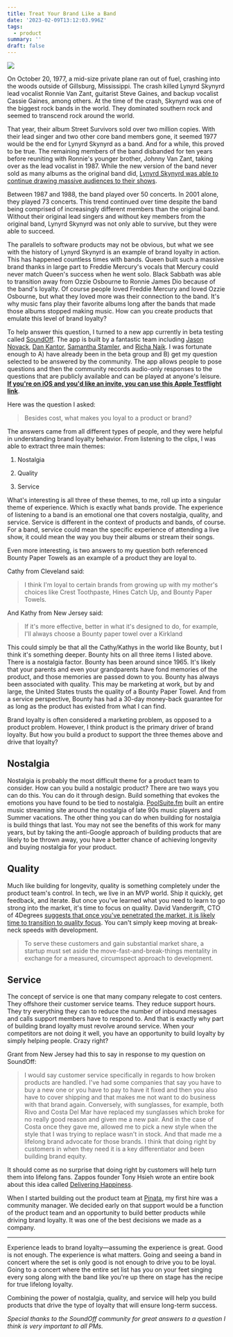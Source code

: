 ```yaml
---
title: Treat Your Brand Like a Band
date: '2023-02-09T13:12:03.996Z'
tags:
  - product
summary: ''
draft: false
---
```

![](https://polluterofminds.mypinata.cloud/ipfs/QmQMWBCqvC7BbRTmJSmhjUHXT3tSzuF6mma5qV6einKhkb)


On October 20, 1977, a mid-size private plane ran out of fuel, crashing into the woods outside of Gillsburg, Mississippi. The crash killed Lynyrd Skynyrd lead vocalist Ronnie Van Zant, guitarist Steve Gaines, and backup vocalist Cassie Gaines, among others. At the time of the crash, Skynyrd was one of the biggest rock bands in the world. They dominated southern rock and seemed to transcend rock around the world.

That year, their album Street Survivors sold over two million copies. With their lead singer and two other core band members gone, it seemed 1977 would be the end for Lynyrd Skynyrd as a band. And for a while, this proved to be true. The remaining members of the band disbanded for ten years before reuniting with Ronnie's younger brother, Johnny Van Zant, taking over as the lead vocalist in 1987. While the new version of the band never sold as many albums as the original band did, [Lynyrd Skynyrd was able to continue drawing massive audiences to their shows](https://www.concertarchives.org/bands/lynyrd-skynyrd).

Between 1987 and 1988, the band played over 50 concerts. In 2001 alone, they played 73 concerts. This trend continued over time despite the band being comprised of increasingly different members than the original band. Without their original lead singers and without key members from the original band, Lynyrd Skynyrd was not only able to survive, but they were able to succeed.

The parallels to software products may not be obvious, but what we see with the history of Lynyrd Skynyrd is an example of brand loyalty in action. This has happened countless times with bands. Queen built such a massive brand thanks in large part to Freddie Mercury's vocals that Mercury could never match Queen's success when he went solo. Black Sabbath was able to transition away from Ozzie Osbourne to Ronnie James Dio because of the band's loyalty. Of course people loved Freddie Mercury and loved Ozzie Osbourne, but what they loved more was their connection to the band. It's why music fans play their favorite albums long after the bands that made those albums stopped making music. How can you create products that emulate this level of brand loyalty?

To help answer this question, I turned to a new app currently in beta testing called [SoundOff](https://soundoff.io/). The app is built by a fantastic team including [Jason Novack](https://twitter.com/jasonnov), [Dan Kantor](https://dankantor.com/), [Samantha Stamler](https://www.linkedin.com/in/samantha-stamler-85358055/), and [Richa Naik](https://www.linkedin.com/in/richa-naik-01b7a717/). I was fortunate enough to A) have already been in the beta group and B) get my question selected to be answered by the community. The app allows people to pose questions and then the community records audio-only responses to the questions that are publicly available and can be played at anyone's leisure. [**If you're on iOS and you'd like an invite, you can use this Apple Testflight link**](https://testflight.apple.com/join/VNwmdJy2).

Here was the question I asked:

> Besides cost, what makes you loyal to a product or brand?

The answers came from all different types of people, and they were helpful in understanding brand loyalty behavior. From listening to the clips, I was able to extract three main themes:

1.  Nostalgia
    
2.  Quality
    
3.  Service
    

What's interesting is all three of these themes, to me, roll up into a singular theme of experience. Which is exactly what bands provide. The experience of listening to a band is an emotional one that covers nostalgia, quality, and service. Service is different in the context of products and bands, of course. For a band, service could mean the specific experience of attending a live show, it could mean the way you buy their albums or stream their songs.

Even more interesting, is two answers to my question both referenced Bounty Paper Towels as an example of a product they are loyal to.

Cathy from Cleveland said:

> I think I'm loyal to certain brands from growing up with my mother's choices like Crest Toothpaste, Hines Catch Up, and Bounty Paper Towels.

And Kathy from New Jersey said:

> If it's more effective, better in what it's designed to do, for example, I'll always choose a Bounty paper towel over a Kirkland

This could simply be that all the Cathy/Kathys in the world like Bounty, but I think it's something deeper. Bounty hits on all three items I listed above. There is a nostalgia factor. Bounty has been around since 1965. It's likely that your parents and even your grandparents have fond memories of the product, and those memories are passed down to you. Bounty has always been associated with quality. This may be marketing at work, but by and large, the United States trusts the quality of a Bounty Paper Towel. And from a service perspective, Bounty has had a 30-day money-back guarantee for as long as the product has existed from what I can find.

Brand loyalty is often considered a marketing problem, as opposed to a product problem. However, I think product is the primary driver of brand loyalty. But how you build a product to support the three themes above and drive that loyalty?

## Nostalgia

Nostalgia is probably the most difficult theme for a product team to consider. How can you build a nostalgic product? There are two ways you can do this. You can do it through design. Build something that evokes the emotions you have found to be tied to nostalgia. [PoolSuite.fm](http://PoolSuite.fm) built an entire music streaming site around the nostalgia of late 90s music players and Summer vacations. The other thing you can do when building for nostalgia is build things that last. You may not see the benefits of this work for many years, but by taking the anti-Google approach of building products that are likely to be thrown away, you have a better chance of achieving longevity and buying nostalgia for your product.

## Quality

Much like building for longevity, quality is something completely under the product team's control. In tech, we live in an MVP world. Ship it quickly, get feedback, and iterate. But once you've learned what you need to learn to go strong into the market, it's time to focus on quality. David Vandergrift, CTO of 4Degrees [suggests that once you've penetrated the market, it is likely time to transition to quality focus](https://builtin.com/founders-entrepreneurship/product-quality-speed). You can't simply keep moving at break-neck speeds with development.

> To serve these customers and gain substantial market share, a startup must set aside the move-fast-and-break-things mentality in exchange for a measured, circumspect approach to development.

## Service

The concept of service is one that many company relegate to cost centers. They offshore their customer service teams. They reduce support hours. They try everything they can to reduce the number of inbound messages and calls support members have to respond to. And that is exactly why part of building brand loyalty must revolve around service. When your competitors are not doing it well, you have an opportunity to build loyalty by simply helping people. Crazy right?

Grant from New Jersey had this to say in response to my question on SoundOff:

> I would say customer service specifically in regards to how broken products are handled. I've had some companies that say you have to buy a new one or you have to pay to have it fixed and then you also have to cover shipping and that makes me not want to do business with that brand again. Conversely, with sunglasses, for example, both Rivo and Costa Del Mar have replaced my sunglasses which broke for no really good reason and given me a new pair. And in the case of Costa once they gave me, allowed me to pick a new style when the style that I was trying to replace wasn't in stock. And that made me a lifelong brand advocate for those brands. I think that doing right by customers in when they need it is a key differentiator and been building brand equity.

It should come as no surprise that doing right by customers will help turn them into lifelong fans. Zappos founder Tony Hsieh wrote an entire book about this idea called [Delivering Happiness](https://www.amazon.com/Delivering-Happiness-Profits-Passion-Purpose/dp/0446576220/ref=asc_df_0446576220/?tag=hyprod-20&linkCode=df0&hvadid=312243616995&hvpos=&hvnetw=g&hvrand=6060725223463374712&hvpone=&hvptwo=&hvqmt=&hvdev=c&hvdvcmdl=&hvlocint=&hvlocphy=9026850&hvtargid=pla-395221952780&psc=1&region_id=674469).

When I started building out the product team at [Pinata](https://pinata.cloud), my first hire was a community manager. We decided early on that support would be a function of the product team and an opportunity to build better products while driving brand loyalty. It was one of the best decisions we made as a company.

* * *

Experience leads to brand loyalty—assuming the experience is great. Good is not enough. The experience is what matters. Going and seeing a band in concert where the set is only good is not enough to drive you to be loyal. Going to a concert where the entire set list has you on your feet singing every song along with the band like you're up there on stage has the recipe for true lifelong loyalty.

Combining the power of nostalgia, quality, and service will help you build products that drive the type of loyalty that will ensure long-term success.

_Special thanks to the SoundOff community for great answers to a question I think is very important to all PMs._
